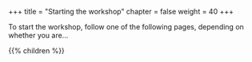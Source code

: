 +++
title = "Starting the workshop"
chapter = false
weight = 40
+++

To start the workshop, follow one of the following pages, depending on whether you are...



{{% children  %}}

